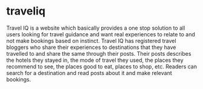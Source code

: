 # traveliq
Travel IQ is a website which basically provides a one stop solution to all users looking for travel guidance and want real experiences to relate to and not make bookings based on instinct. Travel IQ has registered travel bloggers who share their experiences to destinations that they have travelled to and share the same through their posts. Their posts describes the hotels they stayed in, the mode of travel they used, the places they recommend to see, the places good to eat, places to shop, etc. Readers can search for a destination and read posts about it and make relevant bookings. 
